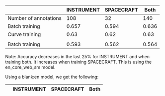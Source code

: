 |                       | INSTRUMENT | SPACECRAFT | Both  |
|-----------------------|------------|------------|-------|
| Number of annotations | 108        | 32         | 140   |
| Batch training        | 0.657      | 0.594      | 0.636 |
| Curve training        | 0.63       | 0.62       | 0.63  |
|                       |            |            |       |
| Batch training        | 0.593      | 0.562      | 0.564 |


Note: Accuracy decreases in the last 25% for INSTRUMENT and when training both. It increases when training SPACECRAFT.
This is using the en_core_web_sm model.


Using a blank:en model, we get the following:

|   | INSTRUMENT  | SPACECRAFT  | Both  |
|---|---|---|---|